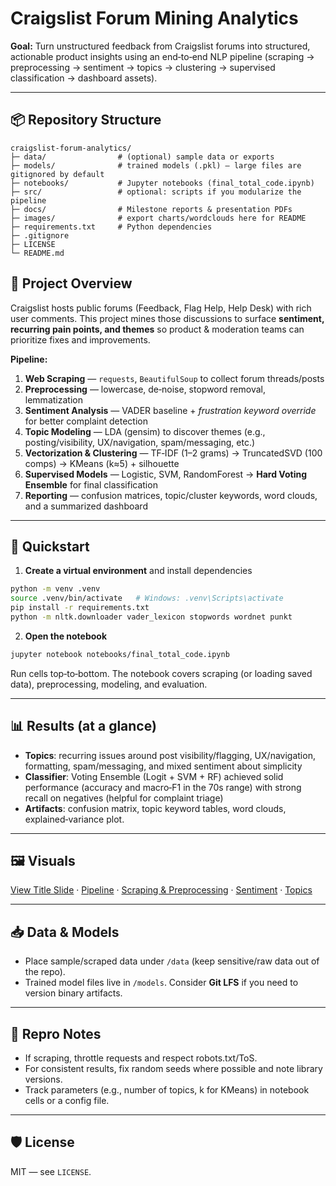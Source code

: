 # Craigslist Forum Mining Analytics

**Goal:** Turn unstructured feedback from Craigslist forums into structured, actionable product insights using an end‑to‑end NLP pipeline (scraping → preprocessing → sentiment → topics → clustering → supervised classification → dashboard assets).

---

## 📦 Repository Structure

```
craigslist-forum-analytics/
├─ data/                # (optional) sample data or exports
├─ models/              # trained models (.pkl) — large files are gitignored by default
├─ notebooks/           # Jupyter notebooks (final_total_code.ipynb)
├─ src/                 # optional: scripts if you modularize the pipeline
├─ docs/                # Milestone reports & presentation PDFs
├─ images/              # export charts/wordclouds here for README
├─ requirements.txt     # Python dependencies
├─ .gitignore
├─ LICENSE
└─ README.md
```

## 🧠 Project Overview

Craigslist hosts public forums (Feedback, Flag Help, Help Desk) with rich user comments. This project mines those discussions to surface **sentiment, recurring pain points, and themes** so product & moderation teams can prioritize fixes and improvements.

**Pipeline:**
1) **Web Scraping** — `requests`, `BeautifulSoup` to collect forum threads/posts  
2) **Preprocessing** — lowercase, de‑noise, stopword removal, lemmatization  
3) **Sentiment Analysis** — VADER baseline + *frustration keyword override* for better complaint detection  
4) **Topic Modeling** — LDA (gensim) to discover themes (e.g., posting/visibility, UX/navigation, spam/messaging, etc.)  
5) **Vectorization & Clustering** — TF‑IDF (1–2 grams) → TruncatedSVD (100 comps) → KMeans (k≈5) + silhouette  
6) **Supervised Models** — Logistic, SVM, RandomForest → **Hard Voting Ensemble** for final classification  
7) **Reporting** — confusion matrices, topic/cluster keywords, word clouds, and a summarized dashboard

---

## 🚀 Quickstart

1) **Create a virtual environment** and install dependencies
```bash
python -m venv .venv
source .venv/bin/activate   # Windows: .venv\Scripts\activate
pip install -r requirements.txt
python -m nltk.downloader vader_lexicon stopwords wordnet punkt
```

2) **Open the notebook**
```bash
jupyter notebook notebooks/final_total_code.ipynb
```
Run cells top‑to‑bottom. The notebook covers scraping (or loading saved data), preprocessing, modeling, and evaluation.

---

## 📊 Results (at a glance)

- **Topics**: recurring issues around post visibility/flagging, UX/navigation, formatting, spam/messaging, and mixed sentiment about simplicity
- **Classifier**: Voting Ensemble (Logit + SVM + RF) achieved solid performance (accuracy and macro‑F1 in the 70s range) with strong recall on negatives (helpful for complaint triage)
- **Artifacts**: confusion matrix, topic keyword tables, word clouds, explained‑variance plot.

---

## 🖼️ Visuals
[View Title Slide](images/slide_01.jpg) ·
[Pipeline](images/slide_02.jpg) ·
[Scraping & Preprocessing](images/slide_03.jpg) ·
[Sentiment](images/slide_04.jpg) ·
[Topics](images/slide_05.jpg)




---

## 📥 Data & Models

- Place sample/scraped data under `/data` (keep sensitive/raw data out of the repo).  
- Trained model files live in `/models`. Consider **Git LFS** if you need to version binary artifacts.

---

## 🧪 Repro Notes

- If scraping, throttle requests and respect robots.txt/ToS.  
- For consistent results, fix random seeds where possible and note library versions.  
- Track parameters (e.g., number of topics, k for KMeans) in notebook cells or a config file.

---

## 🛡️ License

MIT — see `LICENSE`.
